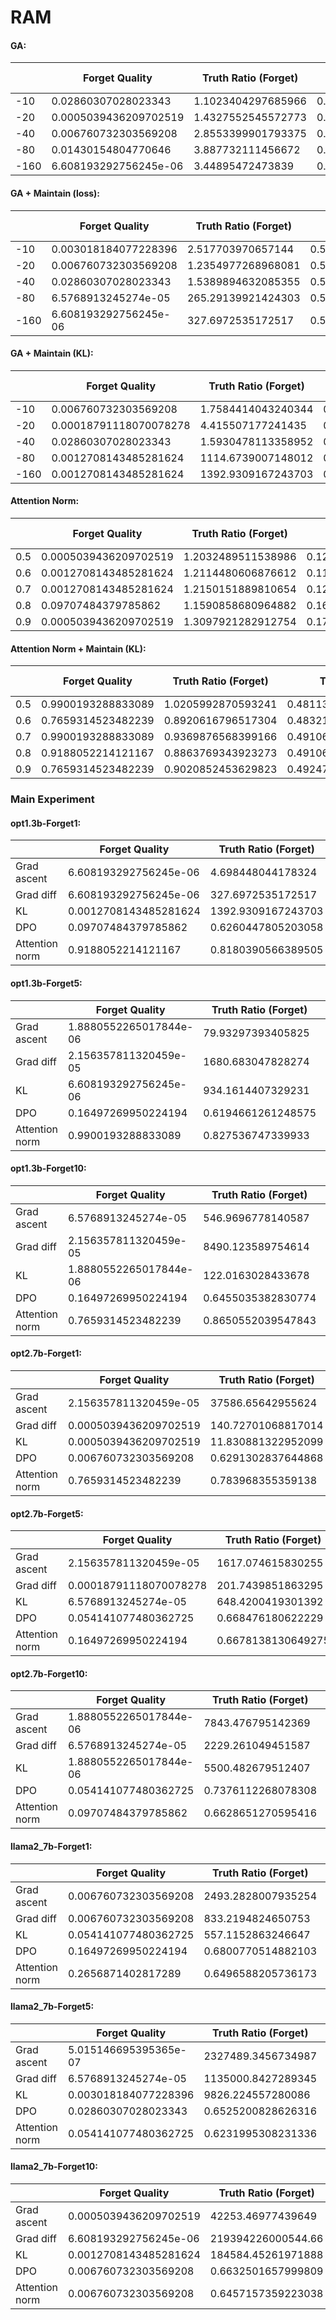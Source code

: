 # RAM

#### GA:

|      | Forget Quality        | Truth Ratio (Forget) | Truth Ratio         | Forget Rate | Normal Rate |
| ---- | --------------------- | -------------------- | ------------------- | ----------- | ----------- |
| -10  | 0.02860307028023343   | 1.1023404297685966   | 0.1772736467493774  | 20/20       | 0/20        |
| -20  | 0.0005039436209702519 | 1.4327552545572773   | 0.18005564074542135 | 20/20       | 0/20        |
| -40  | 0.006760732303569208  | 2.8553399901793375   | 0.2947007497467353  | 20/20       | 0/20        |
| -80  | 0.01430154804770646   | 3.887732111456672    | 0.3120049894604916  | 20/20       | 0/20        |
| -160 | 6.608193292756245e-06 | 3.44895472473839     | 0.28434002940941283 | 20/20       | 0/20        |



#### GA + Maintain (loss):

|      | Forget Quality        | Truth Ratio (Forget) | Truth Ratio        | Forget Rate | Normal Rate |
| ---- | --------------------- | -------------------- | ------------------ | ----------- | ----------- |
| -10  | 0.003018184077228396  | 2.517703970657144    | 0.5013366019351407 | 20/20       | 0/20        |
| -20  | 0.006760732303569208  | 1.2354977268968081   | 0.5039855802318456 | 20/20       | 0/20        |
| -40  | 0.02860307028023343   | 1.5389894632085355   | 0.5027474765058142 | 20/20       | 0/20        |
| -80  | 6.5768913245274e-05   | 265.29139921424303   | 0.509781223215706  | 20/20       | 0/20        |
| -160 | 6.608193292756245e-06 | 327.6972535172517    | 0.5096392319945731 | 20/20       | 0/20        |



#### GA + Maintain (KL):

|      | Forget Quality         | Truth Ratio (Forget) | Truth Ratio         | Forget Rate | Normal Rate |
| ---- | ---------------------- | -------------------- | ------------------- | ----------- | ----------- |
| -10  | 0.006760732303569208   | 1.7584414043240344   | 0.49686250453779013 | 20/20       | 0/20        |
| -20  | 0.00018791118070078278 | 4.415507177241435    | 0.49097555360432293 | 20/20       | 0/20        |
| -40  | 0.02860307028023343    | 1.5930478113358952   | 0.4954928334896023  | 20/20       | 0/20        |
| -80  | 0.0012708143485281624  | 1114.6739007148012   | 0.49737343853672406 | 20/20       | 0/20        |
| -160 | 0.0012708143485281624  | 1392.9309167243703   | 0.49749616567040067 | 20/20       | 0/20        |



#### Attention Norm:

|      | Forget Quality        | Truth Ratio (Forget) | Truth Ratio         | Forget Rate | Normal Rate |
| ---- | --------------------- | -------------------- | ------------------- | ----------- | ----------- |
| 0.5  | 0.0005039436209702519 | 1.2032489511538986   | 0.12716979037567844 | 20/20       | 0/20        |
| 0.6  | 0.0012708143485281624 | 1.2114480606876612   | 0.11717358351853763 | 20/20       | 0/20        |
| 0.7  | 0.0012708143485281624 | 1.2150151889810654   | 0.123692225998029   | 20/20       | 0/20        |
| 0.8  | 0.09707484379785862   | 1.1590858680964882   | 0.1699082250334309  | 20/20       | 0/20        |
| 0.9  | 0.0005039436209702519 | 1.3097921282912754   | 0.1742223966649334  | 20/20       | 0/20        |



#### Attention Norm + Maintain (KL):

|      | Forget Quality     | Truth Ratio (Forget) | Truth Ratio         | Forget Rate | Normal Rate |
| ---- | ------------------ | -------------------- | ------------------- | ----------- | ----------- |
| 0.5  | 0.9900193288833089 | 1.0205992870593241   | 0.4811391977859058  | 20/20       | 1/20        |
| 0.6  | 0.7659314523482239 | 0.8920616796517304   | 0.48321068654026883 | 20/20       | 1/20        |
| 0.7  | 0.9900193288833089 | 0.9369876568399166   | 0.49106850889716624 | 20/20       | 6/20        |
| 0.8  | 0.9188052214121167 | 0.8863769343923273   | 0.49106850889716624 | 20/20       | 15/20       |
| 0.9  | 0.7659314523482239 | 0.9020852453629823   | 0.49247677908541293 | 20/20       | 14/20       |



### Main Experiment

#### opt1.3b-Forget1:

|                | Forget Quality        | Truth Ratio (Forget) | Truth Ratio         | Model Utility      |
| -------------- | --------------------- | -------------------- | ------------------- | ------------------ |
| Grad ascent    | 6.608193292756245e-06 | 4.698448044178324    | 0.2991233738250849  | 0.0                |
| Grad diff      | 6.608193292756245e-06 | 327.6972535172517    | 0.5096392319945731  | 0.6760089235913289 |
| KL             | 0.0012708143485281624 | 1392.9309167243703   | 0.49749616567040067 | 0.6441145305328797 |
| DPO            | 0.09707484379785862   | 0.6260447805203058   | 0.4975115276716762  | 0.7151656804466725 |
| Attention norm | 0.9188052214121167    | 0.8180390566389505   |                     |                    |

#### opt1.3b-Forget5:

|                | Forget Quality         | Truth Ratio (Forget) | Truth Ratio        | Model Utility      |
| -------------- | ---------------------- | -------------------- | ------------------ | ------------------ |
| Grad ascent    | 1.8880552265017844e-06 | 79.93297393405825    | 0.3162418711223763 | 0.0                |
| Grad diff      | 2.156357811320459e-05  | 1680.683047828274    | 0.5136199555296264 | 0.6786529649344625 |
| KL             | 6.608193292756245e-06  | 934.1614407329231    | 0.5119459650512259 | 0.6592851238035387 |
| DPO            | 0.16497269950224194    | 0.6194661261248575   | 0.5014932399762956 | 0.715414650755837  |
| Attention norm | 0.9900193288833089     | 0.827536747339933    | 0.5038676982902406 | 0.6910753071486267 |

#### opt1.3b-Forget10:

|                | Forget Quality         | Truth Ratio (Forget) | Truth Ratio         | Model Utility      |
| -------------- | ---------------------- | -------------------- | ------------------- | ------------------ |
| Grad ascent    | 6.5768913245274e-05    | 546.9696778140587    | 0.35988702493066016 | 0.0                |
| Grad diff      | 2.156357811320459e-05  | 8490.123589754614    | 0.5175673596125493  | 0.6815163041809541 |
| KL             | 1.8880552265017844e-06 | 122.0163028433678    | 0.5095369809955987  | 0.6863643883641558 |
| DPO            | 0.16497269950224194    | 0.6455035382830774   | 0.5065744655624901  | 0.7007893659567589 |
| Attention norm | 0.7659314523482239     | 0.8650552039547843   | 0.5040884656102774  | 0.691268752954575  |

#### opt2.7b-Forget1:

|                | Forget Quality        | Truth Ratio (Forget) | Truth Ratio         | Model Utility         |
| -------------- | --------------------- | -------------------- | ------------------- | --------------------- |
| Grad ascent    | 2.156357811320459e-05 | 37586.65642955624    | 0.36089260052924305 | 4.277535640632399e-29 |
| Grad diff      | 0.0005039436209702519 | 140.72701068817014   | 0.5190663668790896  | 0.6983421660580345    |
| KL             | 0.0005039436209702519 | 11.830881322952099   | 0.4970161813418871  | 0.6984950978068268    |
| DPO            | 0.006760732303569208  | 0.6291302837644868   | 0.5202190767930981  | 0.7461806835169722    |
| Attention norm | 0.7659314523482239    | 0.783968355359138    | 0.514855492497682   | 0.7424362311296397    |

#### opt2.7b-Forget5:

|                | Forget Quality         | Truth Ratio (Forget) | Truth Ratio        | Model Utility      |
| -------------- | ---------------------- | -------------------- | ------------------ | ------------------ |
| Grad ascent    | 2.156357811320459e-05  | 1617.074615830255    | 0.333180398234838  | 0.0                |
| Grad diff      | 0.00018791118070078278 | 201.7439851863295    | 0.5236240747279709 | 0.717793390246018  |
| KL             | 6.5768913245274e-05    | 648.4200419301392    | 0.5244877244093737 | 0.7425696703235104 |
| DPO            | 0.054141077480362725   | 0.668476180622229    | 0.5259349141467727 | 0.7422309546911205 |
| Attention norm | 0.16497269950224194    | 0.6678138130649275   | 0.5086587316038171 | 0.7238613087472107 |

#### opt2.7b-Forget10:

|                | Forget Quality         | Truth Ratio (Forget) | Truth Ratio        | Model Utility      |
| -------------- | ---------------------- | -------------------- | ------------------ | ------------------ |
| Grad ascent    | 1.8880552265017844e-06 | 7843.476795142369    | 0.3212131402744365 | 0.0                |
| Grad diff      | 6.5768913245274e-05    | 2229.261049451587    | 0.5330161082903527 | 0.7075944261412391 |
| KL             | 1.8880552265017844e-06 | 5500.482679512407    | 0.5221769650245482 | 0.737025804459959  |
| DPO            | 0.054141077480362725   | 0.7376112268078308   | 0.5185095679446633 | 0.6973261260439019 |
| Attention norm | 0.09707484379785862    | 0.6628651270595416   | 0.5092312638709001 | 0.732470971455701  |

#### llama2_7b-Forget1:

|                | Forget Quality       | Truth Ratio (Forget) | Truth Ratio         | Model Utility      |
| -------------- | -------------------- | -------------------- | ------------------- | ------------------ |
| Grad ascent    | 0.006760732303569208 | 2493.2828007935254   | 0.36495726495726496 | 0.0                |
| Grad diff      | 0.006760732303569208 | 833.2194824650753    | 0.48043812218489534 | 0.7890490202361556 |
| KL             | 0.054141077480362725 | 557.1152863246647    | 0.4894245938531814  | 0.8067523124095978 |
| DPO            | 0.16497269950224194  | 0.6800770514882103   | 0.47154704501362105 | 0.8058486427102942 |
| Attention norm | 0.2656871402817289   | 0.6496588205736173   | 0.4845839034038423  | 0.8194294458831074 |

#### llama2_7b-Forget5:

|                | Forget Quality        | Truth Ratio (Forget) | Truth Ratio         | Model Utility      |
| -------------- | --------------------- | -------------------- | ------------------- | ------------------ |
| Grad ascent    | 5.015146695395365e-07 | 2327489.3456734987   | 0.3451909863467871  | 0.0                |
| Grad diff      | 6.5768913245274e-05   | 1135000.8427289345   | 0.4681945111835357  | 0.7769353869006584 |
| KL             | 0.003018184077228396  | 9826.224557280086    | 0.46804353291814665 | 0.7856765678595893 |
| DPO            | 0.02860307028023343   | 0.6525200828626316   | 0.48251216492417526 | 0.811655007917117  |
| Attention norm | 0.054141077480362725  | 0.6231995308231336   | 0.4840657281134696  | 0.8123089576388699 |

#### llama2_7b-Forget10:

|                | Forget Quality        | Truth Ratio (Forget) | Truth Ratio         | Model Utility      |
| -------------- | --------------------- | -------------------- | ------------------- | ------------------ |
| Grad ascent    | 0.0005039436209702519 | 42253.46977439649    | 0.32095514641924267 | 0.0                |
| Grad diff      | 6.608193292756245e-06 | 219394226000544.66   | 0.48092701902609236 | 0.7882184537219653 |
| KL             | 0.0012708143485281624 | 184584.45261971888   | 0.4768924013431035  | 0.7796800385427977 |
| DPO            | 0.006760732303569208  | 0.6632501657999809   | 0.4818920493986971  | 0.8059224458202804 |
| Attention norm | 0.006760732303569208  | 0.6457157359223038   | 0.47634308941634496 | 0.8135099989902231 |
